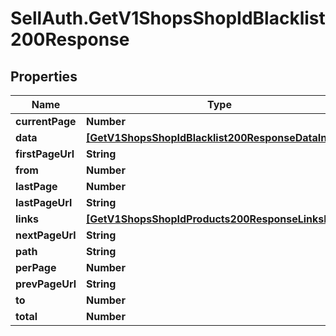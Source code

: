 # SellAuth.GetV1ShopsShopIdBlacklist200Response

## Properties

Name | Type | Description | Notes
------------ | ------------- | ------------- | -------------
**currentPage** | **Number** |  | [optional] 
**data** | [**[GetV1ShopsShopIdBlacklist200ResponseDataInner]**](GetV1ShopsShopIdBlacklist200ResponseDataInner.md) |  | [optional] 
**firstPageUrl** | **String** |  | [optional] 
**from** | **Number** |  | [optional] 
**lastPage** | **Number** |  | [optional] 
**lastPageUrl** | **String** |  | [optional] 
**links** | [**[GetV1ShopsShopIdProducts200ResponseLinksInner]**](GetV1ShopsShopIdProducts200ResponseLinksInner.md) |  | [optional] 
**nextPageUrl** | **String** |  | [optional] 
**path** | **String** |  | [optional] 
**perPage** | **Number** |  | [optional] 
**prevPageUrl** | **String** |  | [optional] 
**to** | **Number** |  | [optional] 
**total** | **Number** |  | [optional] 


